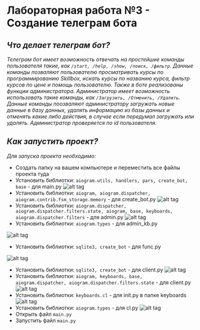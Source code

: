# Лабораторная работа №3 - Создание телеграм бота

## *Что делает телеграм бот?*
*Телеграм бот имеет возможность отвечать на простейшие команды пользователя такие, как `/start, /help, /show, /поиск, /фильтр`. Данные команды позваляют пользователю просматривать курсы по программированию Skillbox, искать курсы по названию курса, фильтр курсов по цене и помощь пользователю. Также в боте реализованы функции администратора. Администратор имеет возможность использовать такие команды, как `/Загрузить, /Отменить, /Удалить`. Данные команды поозваляют администратору загружать новые данные в базу данных, удалять информацию из базы данных и отменять какие либо действия, в случае если передумал загружать или удалять. Администратор проверяется по id пользователя.*

## *Как запустить проект?*
*Для запуска проекта необходимо:*
 
 * Создать папку на вашем компьютере и переместить все файлы проекта туда
 * Установить библиотки: `aiogram.utils, handlers, pars, create_bot, base` - для main.py ![alt tag](https://sun9-21.userapi.com/impg/EmhRlHmeD0SBCAevNJKsP1rmAQO87vCfKh-8Wg/uhsgWzm8hXQ.jpg?size=700x312&quality=96&sign=22eef45ea3daf3698b7f91b9f11065a3&type=album)
 * Установить библиотки: `aiogram, aiogram.dispatcher, aiogram.contrib.fsm_storage.memory` - для create_bot.py ![alt tag](https://sun9-12.userapi.com/impg/GxDqlLenTapgWwudxzqE9YloY3doF-i-nnHD9w/lTEj3HQfTFc.jpg?size=1132x194&quality=96&sign=59213242b3a158f4cf9c80eff6f65fb0&type=album)
 * Установить библиотки: `aiogram.dispatcher, aiogram.dispatcher.filters.state, aiogram, base, keyboards, aiogram.dispatcher.filters` - для admin.py ![alt tag](https://sun9-45.userapi.com/impg/E6OGwU5co2Wck0hb_Wa3c4V5MxJm0Bs9d_butQ/ndBD-DhNkd0.jpg?size=1280x449&quality=96&sign=a5868a6d688204586c53faf9cb811b1f&type=album)
 * Установить библиотки: `aiogram.types` - для admin_kb.py 
 
 ![alt tag](https://sun9-34.userapi.com/impg/9XbLS9Pf4GD84WY-nXu57AwuIxsiBcfMyboGig/o_HXaNFzPFQ.jpg?size=1280x87&quality=96&sign=9775130cce6f34cc7991bdf926862420&type=album![image](https://user-images.githubusercontent.com/96590022/147823609-682add4c-8a24-4277-a1fe-5433a42a96ed.png))
 * Установить библиотки: `sqlite3, create_bot` - для func.py 
 
 ![alt tag](https://sun9-45.userapi.com/impg/tSq98t9GANQR-3MncV4IwRXXdH4A92yai5muRQ/isgmkJYo9hc.jpg?size=470x224&quality=96&sign=a87de4c01895739452e3f42bc78e632c&type=album)
 *  Установить библиотки: `sqlite3, create_bot` - для client.py ![alt tag](https://sun1-18.userapi.com/impg/wlk-B1Q_zlxDT2I1BibI6XaJQSpxMLfOWoPJaQ/cT7_PgRn0Cg.jpg?size=1040x364&quality=96&sign=b0c105fe7d012abc7b20436ecea3fd69&type=album)
 *  Установить библиотки: `aiogram, keyboards, base, aiogram.dispatcher, aiogram.dispatcher.filters.state` - для client.py ![alt tag](https://sun1-18.userapi.com/impg/wlk-B1Q_zlxDT2I1BibI6XaJQSpxMLfOWoPJaQ/cT7_PgRn0Cg.jpg?size=1040x364&quality=96&sign=b0c105fe7d012abc7b20436ecea3fd69&type=album)
 *  Установить библиотки: `keyboards.cl` - для init.py в папке keyboards![alt tag](https://sun9-57.userapi.com/impg/t8h-zZSqCGs7hagd3KdNQUVkpNirOAWUhVG_0g/a68KRM4N_TI.jpg?size=704x88&quality=96&sign=1b8276c1dc3ccd675fb1325e8a0c6b89&type=album)
 *  Установить библиотки: `aiogram.types` - для cl.py ![alt tag](https://sun9-13.userapi.com/impg/Lw5_SyWuogrfUZmiphkvizJYtVxT82C6UIV_Og/rKF-A8dbOww.jpg?size=1280x60&quality=96&sign=395b354f8227e66c78f7d9679d5a7ce3&type=album)
 * Открыть файл `main.py` 
 * Запустить файл `main.py`
